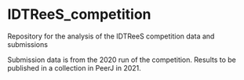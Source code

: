 # IDTReeS_competition
Repository for the analysis of the IDTReeS competition data and submissions

Submission data is from the 2020 run of the competition. Results to be published in a collection in PeerJ in 2021.